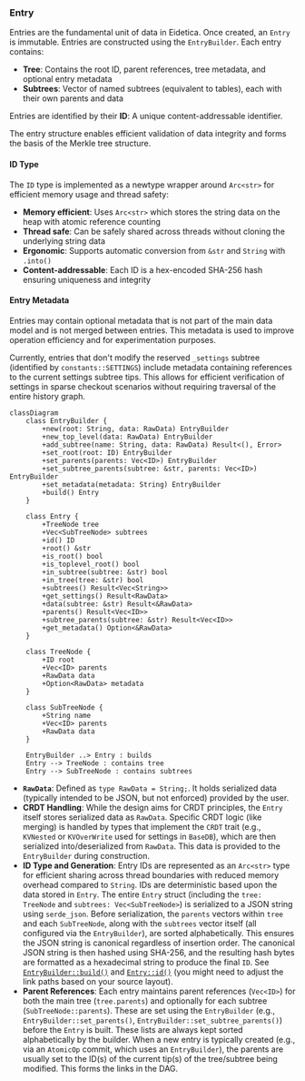 ### Entry

Entries are the fundamental unit of data in Eidetica. Once created, an `Entry` is immutable. Entries are constructed using the `EntryBuilder`. Each entry contains:

- **Tree**: Contains the root ID, parent references, tree metadata, and optional entry metadata
- **Subtrees**: Vector of named subtrees (equivalent to tables), each with their own parents and data

Entries are identified by their **ID**: A unique content-addressable identifier.

The entry structure enables efficient validation of data integrity and forms the basis of the Merkle tree structure.

#### ID Type

The `ID` type is implemented as a newtype wrapper around `Arc<str>` for efficient memory usage and thread safety:

- **Memory efficient**: Uses `Arc<str>` which stores the string data on the heap with atomic reference counting
- **Thread safe**: Can be safely shared across threads without cloning the underlying string data
- **Ergonomic**: Supports automatic conversion from `&str` and `String` with `.into()`
- **Content-addressable**: Each ID is a hex-encoded SHA-256 hash ensuring uniqueness and integrity

#### Entry Metadata

Entries may contain optional metadata that is not part of the main data model and is not merged between entries. This metadata is used to improve operation efficiency and for experimentation purposes.

Currently, entries that don't modify the reserved `_settings` subtree (identified by `constants::SETTINGS`) include metadata containing references to the current settings subtree tips. This allows for efficient verification of settings in sparse checkout scenarios without requiring traversal of the entire history graph.

```mermaid
classDiagram
    class EntryBuilder {
        +new(root: String, data: RawData) EntryBuilder
        +new_top_level(data: RawData) EntryBuilder
        +add_subtree(name: String, data: RawData) Result<(), Error>
        +set_root(root: ID) EntryBuilder
        +set_parents(parents: Vec<ID>) EntryBuilder
        +set_subtree_parents(subtree: &str, parents: Vec<ID>) EntryBuilder
        +set_metadata(metadata: String) EntryBuilder
        +build() Entry
    }

    class Entry {
        +TreeNode tree
        +Vec<SubTreeNode> subtrees
        +id() ID
        +root() &str
        +is_root() bool
        +is_toplevel_root() bool
        +in_subtree(subtree: &str) bool
        +in_tree(tree: &str) bool
        +subtrees() Result<Vec<String>>
        +get_settings() Result<RawData>
        +data(subtree: &str) Result<&RawData>
        +parents() Result<Vec<ID>>
        +subtree_parents(subtree: &str) Result<Vec<ID>>
        +get_metadata() Option<&RawData>
    }

    class TreeNode {
        +ID root
        +Vec<ID> parents
        +RawData data
        +Option<RawData> metadata
    }

    class SubTreeNode {
        +String name
        +Vec<ID> parents
        +RawData data
    }

    EntryBuilder ..> Entry : builds
    Entry --> TreeNode : contains tree
    Entry --> SubTreeNode : contains subtrees
```

- **`RawData`**: Defined as `type RawData = String;`. It holds serialized data (typically intended to be JSON, but not enforced) provided by the user.
- **CRDT Handling**: While the design aims for CRDT principles, the `Entry` itself stores serialized data as `RawData`. Specific CRDT logic (like merging) is handled by types that implement the `CRDT` trait (e.g., `KVNested` or `KVOverWrite` used for settings in `BaseDB`), which are then serialized into/deserialized from `RawData`. This data is provided to the `EntryBuilder` during construction.
- **ID Type and Generation**: Entry IDs are represented as an `Arc<str>` type for efficient sharing across thread boundaries with reduced memory overhead compared to `String`. IDs are deterministic based upon the data stored in `Entry`. The entire `Entry` struct (including the `tree: TreeNode` and `subtrees: Vec<SubTreeNode>`) is serialized to a JSON string using `serde_json`. Before serialization, the `parents` vectors within `tree` and each `SubTreeNode`, along with the `subtrees` vector itself (all configured via the `EntryBuilder`), are sorted alphabetically. This ensures the JSON string is canonical regardless of insertion order. The canonical JSON string is then hashed using SHA-256, and the resulting hash bytes are formatted as a hexadecimal string to produce the final `ID`. See [`EntryBuilder::build()`](../../src/entry.rs) and [`Entry::id()`](../../src/entry.rs) (you might need to adjust the link paths based on your source layout).
- **Parent References**: Each entry maintains parent references (`Vec<ID>`) for both the main tree (`tree.parents`) and optionally for each subtree (`SubTreeNode::parents`). These are set using the `EntryBuilder` (e.g., `EntryBuilder::set_parents()`, `EntryBuilder::set_subtree_parents()`) before the `Entry` is built. These lists are always kept sorted alphabetically by the builder. When a new entry is typically created (e.g., via an `AtomicOp` commit, which uses an `EntryBuilder`), the parents are usually set to the ID(s) of the current tip(s) of the tree/subtree being modified. This forms the links in the DAG.
